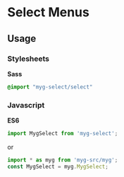 # Select Menus

## Usage

### Stylesheets

**Sass**

```sass
@import "myg-select/select"
```

### Javascript

**ES6**

```js
import MygSelect from 'myg-select';
```

or

```js
import * as myg from 'myg-src/myg';
const MygSelect = myg.MygSelect;
```
